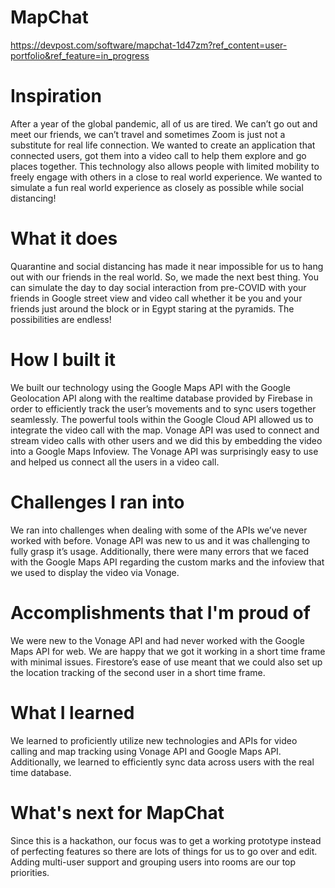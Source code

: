 # MapChat

https://devpost.com/software/mapchat-1d47zm?ref_content=user-portfolio&ref_feature=in_progress

# Inspiration
After a year of the global pandemic, all of us are tired. We can’t go out and meet our friends, we can’t travel and sometimes Zoom is just not a substitute for real life connection. We wanted to create an application that connected users, got them into a video call to help them explore and go places together. This technology also allows people with limited mobility to freely engage with others in a close to real world experience. We wanted to simulate a fun real world experience as closely as possible while social distancing!

# What it does
Quarantine and social distancing has made it near impossible for us to hang out with our friends in the real world. So, we made the next best thing. You can simulate the day to day social interaction from pre-COVID with your friends in Google street view and video call whether it be you and your friends just around the block or in Egypt staring at the pyramids. The possibilities are endless!

# How I built it
We built our technology using the Google Maps API with the Google Geolocation API along with the realtime database provided by Firebase in order to efficiently track the user’s movements and to sync users together seamlessly. The powerful tools within the Google Cloud API allowed us to integrate the video call with the map. Vonage API was used to connect and stream video calls with other users and we did this by embedding the video into a Google Maps Infoview. The Vonage API was surprisingly easy to use and helped us connect all the users in a video call.

# Challenges I ran into
We ran into challenges when dealing with some of the APIs we’ve never worked with before. Vonage API was new to us and it was challenging to fully grasp it’s usage. Additionally, there were many errors that we faced with the Google Maps API regarding the custom marks and the infoview that we used to display the video via Vonage. 

# Accomplishments that I'm proud of
We were new to the Vonage API and had never worked with the Google Maps API for web. We are happy that we got it working in a short time frame with minimal issues. Firestore’s ease of use meant that we could also set up the location tracking of the second user in a short time frame.

# What I learned
We learned to proficiently utilize new technologies and APIs for video calling and map tracking using Vonage API and Google Maps API. Additionally, we learned to efficiently sync data across users with the real time database.

# What's next for MapChat
Since this is a hackathon, our focus was to get a working prototype instead of perfecting features so there are lots of things for us to go over and edit. Adding multi-user support and grouping users into rooms are our top priorities.
